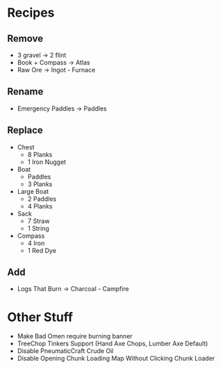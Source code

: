 # Recipes

## Remove

- 3 gravel -> 2 flint
- Book + Compass -> Atlas
- Raw Ore -> Ingot - Furnace

## Rename

- Emergency Paddles -> Paddles

## Replace

- Chest
  - 8 Planks
  - 1 Iron Nugget
- Boat
  - Paddles
  - 3 Planks
- Large Boat
  - 2 Paddles
  - 4 Planks
- Sack
  - 7 Straw
  - 1 String
- Compass
  - 4 Iron
  - 1 Red Dye

## Add

- Logs That Burn -> Charcoal - Campfire

# Other Stuff

- Make Bad Omen require burning banner
- TreeChop Tinkers Support (Hand Axe Chops, Lumber Axe Default)
- Disable PneumaticCraft Crude Oil
- Disable Opening Chunk Loading Map Without Clicking Chunk Loader
